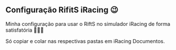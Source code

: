 ## Configuração RifitS iRacing 😉

Minha configuração para usar o RiftS no simulador iRacing de forma satisfatória 🤞😎😜

Só copiar e colar nas respectivas pastas em iRacing Documentos.
